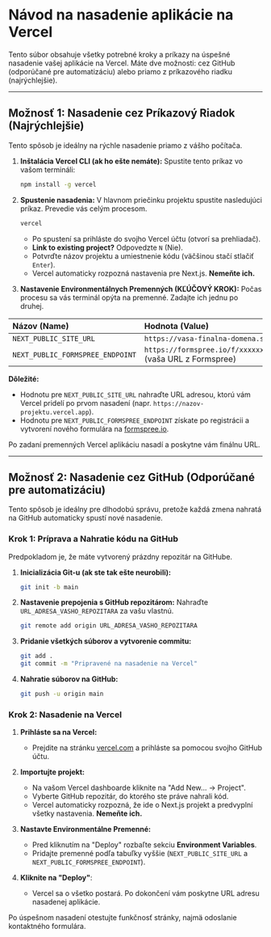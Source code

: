 # Návod na nasadenie aplikácie na Vercel

Tento súbor obsahuje všetky potrebné kroky a príkazy na úspešné nasadenie vašej aplikácie na Vercel. Máte dve možnosti: cez GitHub (odporúčané pre automatizáciu) alebo priamo z príkazového riadku (najrýchlejšie).

---

## Možnosť 1: Nasadenie cez Príkazový Riadok (Najrýchlejšie)

Tento spôsob je ideálny na rýchle nasadenie priamo z vášho počítača.

1.  **Inštalácia Vercel CLI (ak ho ešte nemáte):**
    Spustite tento príkaz vo vašom termináli:
    ```bash
    npm install -g vercel
    ```

2.  **Spustenie nasadenia:**
    V hlavnom priečinku projektu spustite nasledujúci príkaz. Prevedie vás celým procesom.
    ```bash
    vercel
    ```
    - Po spustení sa prihláste do svojho Vercel účtu (otvorí sa prehliadač).
    - **Link to existing project?** Odpovedzte `N` (Nie).
    - Potvrďte názov projektu a umiestnenie kódu (väčšinou stačí stlačiť `Enter`).
    - Vercel automaticky rozpozná nastavenia pre Next.js. **Nemeňte ich.**

3.  **Nastavenie Environmentálnych Premenných (KĽÚČOVÝ KROK):**
    Počas procesu sa vás terminál opýta na premenné. Zadajte ich jednu po druhej.

| Názov (Name)                     | Hodnota (Value)                                     |
| :------------------------------- | :-------------------------------------------------- |
| `NEXT_PUBLIC_SITE_URL`           | `https://vasa-finalna-domena.sk`                      |
| `NEXT_PUBLIC_FORMSPREE_ENDPOINT` | `https://formspree.io/f/xxxxxxxx` (vaša URL z Formspree) |

**Dôležité:**
*   Hodnotu pre `NEXT_PUBLIC_SITE_URL` nahraďte URL adresou, ktorú vám Vercel pridelí po prvom nasadení (napr. `https://nazov-projektu.vercel.app`).
*   Hodnotu pre `NEXT_PUBLIC_FORMSPREE_ENDPOINT` získate po registrácii a vytvorení nového formulára na [formspree.io](https://formspree.io).

Po zadaní premenných Vercel aplikáciu nasadí a poskytne vám finálnu URL.

---

## Možnosť 2: Nasadenie cez GitHub (Odporúčané pre automatizáciu)

Tento spôsob je ideálny pre dlhodobú správu, pretože každá zmena nahratá na GitHub automaticky spustí nové nasadenie.

### Krok 1: Príprava a Nahratie kódu na GitHub

Predpokladom je, že máte vytvorený prázdny repozitár na GitHube.

1.  **Inicializácia Git-u (ak ste tak ešte neurobili):**
    ```bash
    git init -b main
    ```

2.  **Nastavenie prepojenia s GitHub repozitárom:**
    Nahraďte `URL_ADRESA_VASHO_REPOZITARA` za vašu vlastnú.
    ```bash
    git remote add origin URL_ADRESA_VASHO_REPOZITARA
    ```

3.  **Pridanie všetkých súborov a vytvorenie commitu:**
    ```bash
    git add .
    git commit -m "Pripravené na nasadenie na Vercel"
    ```

4.  **Nahratie súborov na GitHub:**
    ```bash
    git push -u origin main
    ```

### Krok 2: Nasadenie na Vercel

1.  **Prihláste sa na Vercel:**
    -   Prejdite na stránku [vercel.com](https://vercel.com) a prihláste sa pomocou svojho GitHub účtu.

2.  **Importujte projekt:**
    -   Na vašom Vercel dashboarde kliknite na "Add New... -> Project".
    -   Vyberte GitHub repozitár, do ktorého ste práve nahrali kód.
    -   Vercel automaticky rozpozná, že ide o Next.js projekt a predvyplní všetky nastavenia. **Nemeňte ich.**

3.  **Nastavte Environmentálne Premenné:**
    -   Pred kliknutím na "Deploy" rozbaľte sekciu **Environment Variables**.
    -   Pridajte premenné podľa tabuľky vyššie (`NEXT_PUBLIC_SITE_URL` a `NEXT_PUBLIC_FORMSPREE_ENDPOINT`).

4.  **Kliknite na "Deploy"**:
    -   Vercel sa o všetko postará. Po dokončení vám poskytne URL adresu nasadenej aplikácie.

Po úspešnom nasadení otestujte funkčnosť stránky, najmä odoslanie kontaktného formulára.
